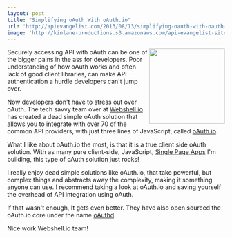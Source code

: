 ```yaml
---
layout: post
title: "Simplifying oAuth With oAuth.io"
url: 'http://apievangelist.com/2013/08/13/simplifying-oauth-with-oauth-io/'
image: 'http://kinlane-productions.s3.amazonaws.com/api-evangelist-site/blog/oauth-io-gear.png'
---
```


[<img class="c1" src="https://s3.amazonaws.com/kinlane-productions/api-evangelist/oauth-io/oauth-io-gear.png" alt="" width="175" align="right" />][1]

Securely accessing API with oAuth can be one of the bigger pains in the ass for developers. Poor understanding of how oAuth works and often lack of good client libraries, can make API authentication a hurdle developers can't jump over.

Now developers don't have to stress out over oAuth. The tech savvy team over at [Webshell.io][2] has created a dead simple oAuth solution that allows you to integrate with over 70 of the common API providers, with just three lines of JavaScript, called [oAuth.io][1].

What I like about oAuth.io the most, is that it is a true client side oAuth solution. With as many pure client-side, JavaScript, [Single Page Apps][3] I'm building, this type of oAuth solution just rocks!

I really enjoy dead simple solutions like oAuth.io, that take powerful, but complex things and abstracts away the complexity, making it something anyone can use. I recommend taking a look at oAuth.io and saving yourself the overhead of API integration using oAuth.

If that wasn't enough, It gets even better. They have also open sourced the oAuth.io core under the name [oAuthd][4].

Nice work Webshell.io team!

   [1]: https://oauth.io/
   [2]: http://webshell.io/ (Webshell.io)
   [3]: http://spa.apievangelist.com/ (Single Page Apps)
   [4]: https://oauth.io/#/docs/oauthd
